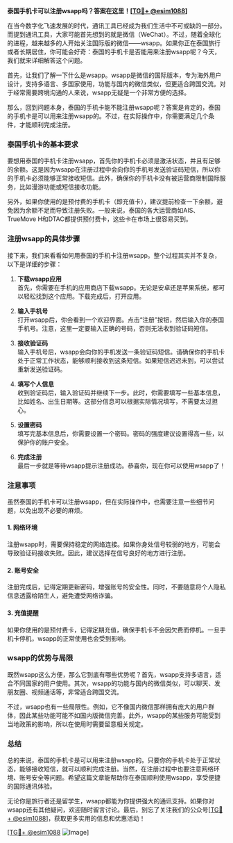 **泰国手机卡可以注册wsapp吗？答案在这里！[[TG💪+ @esim1088](https://t.me/s/esim1088)]**

在当今数字化飞速发展的时代，通讯工具已经成为我们生活中不可或缺的一部分。而提到通讯工具，大家可能首先想到的就是微信（WeChat）。不过，随着全球化的进程，越来越多的人开始关注国际版的微信——wsapp。如果你正在泰国旅行或者长期居住，你可能会好奇：泰国的手机卡是否能用来注册wsapp呢？今天，我们就来详细解答这个问题。

首先，让我们了解一下什么是wsapp。wsapp是微信的国际版本，专为海外用户设计，支持多语言、多国家使用，功能与国内的微信类似，但更适合跨国交流。对于经常需要跨境沟通的人来说，wsapp无疑是一个非常方便的选择。

那么，回到问题本身，泰国的手机卡能不能注册wsapp呢？答案是肯定的，泰国的手机卡是可以用来注册wsapp的。不过，在实际操作中，你需要满足几个条件，才能顺利完成注册。

### 泰国手机卡的基本要求

要想用泰国的手机卡注册wsapp，首先你的手机卡必须是激活状态，并且有足够的余额。这是因为wsapp在注册过程中会向你的手机号发送验证码短信，所以你的手机卡必须能够正常接收短信。此外，确保你的手机卡没有被运营商限制国际服务，比如漫游功能或短信接收功能。

另外，如果你使用的是预付费的手机卡（即充值卡），建议提前检查一下余额，避免因为余额不足而导致注册失败。一般来说，泰国的各大运营商如AIS、TrueMove H和DTAC都提供预付费卡，这些卡在市场上很容易买到。

### 注册wsapp的具体步骤

接下来，我们来看看如何用泰国的手机卡注册wsapp。整个过程其实并不复杂，以下是详细的步骤：

1. **下载wsapp应用**  
   首先，你需要在手机的应用商店下载wsapp。无论是安卓还是苹果系统，都可以轻松找到这个应用。下载完成后，打开应用。

2. **输入手机号**  
   打开wsapp后，你会看到一个欢迎界面。点击“注册”按钮，然后输入你的泰国手机号。注意，这里一定要输入正确的号码，否则无法收到验证码短信。

3. **接收验证码**  
   输入手机号后，wsapp会向你的手机发送一条验证码短信。请确保你的手机卡处于正常工作状态，能够顺利接收到这条短信。如果短信迟迟未到，可以尝试重新发送验证码。

4. **填写个人信息**  
   收到验证码后，输入验证码并继续下一步。此时，你需要填写一些基本信息，比如姓名、出生日期等。这部分信息可以根据实际情况填写，不需要太过担心。

5. **设置密码**  
   填写完基本信息后，你需要设置一个密码。密码的强度建议设置得高一些，以保护你的账户安全。

6. **完成注册**  
   最后一步就是等待wsapp提示注册成功。恭喜你，现在你可以使用wsapp了！

### 注意事项

虽然泰国的手机卡可以注册wsapp，但在实际操作中，也需要注意一些细节问题，以免出现不必要的麻烦。

#### 1. 网络环境
注册wsapp时，需要保持稳定的网络连接。如果你身处信号较弱的地方，可能会导致验证码接收失败。因此，建议选择在信号良好的地方进行注册。

#### 2. 账号安全
注册完成后，记得定期更新密码，增强账号的安全性。同时，不要随意将个人隐私信息透露给陌生人，避免遭受网络诈骗。

#### 3. 充值提醒
如果你使用的是预付费卡，记得定期充值，确保手机卡不会因欠费而停机。一旦手机卡停机，wsapp的正常使用也会受到影响。

### wsapp的优势与局限

既然wsapp这么方便，那么它到底有哪些优势呢？首先，wsapp支持多语言，适合不同国家的用户使用。其次，wsapp的功能与国内的微信类似，可以聊天、发朋友圈、视频通话等，非常适合跨国交流。

不过，wsapp也有一些局限性。例如，它不像国内微信那样拥有庞大的用户群体，因此某些功能可能不如国内版微信完善。此外，wsapp的某些服务可能受到当地政策的影响，所以在使用时需要留意相关规定。

### 总结

总的来说，泰国的手机卡是可以用来注册wsapp的。只要你的手机卡处于正常状态，能够接收短信，就可以顺利完成注册。当然，在注册过程中也要注意网络环境、账号安全等问题。希望这篇文章能帮助你在泰国顺利使用wsapp，享受便捷的国际通讯体验。

无论你是旅行者还是留学生，wsapp都能为你提供强大的通讯支持。如果你对wsapp还有其他疑问，欢迎随时留言讨论。最后，别忘了关注我们的公众号[[TG💪+ @esim1088](https://t.me/s/esim1088)]，获取更多实用的信息和优惠活动！

[[TG💪+ @esim1088](https://t.me/s/esim1088) ![Image](https://i.postimg.cc/4NQfJmqS/Snipaste-2025-05-13-00-14-12.png)]